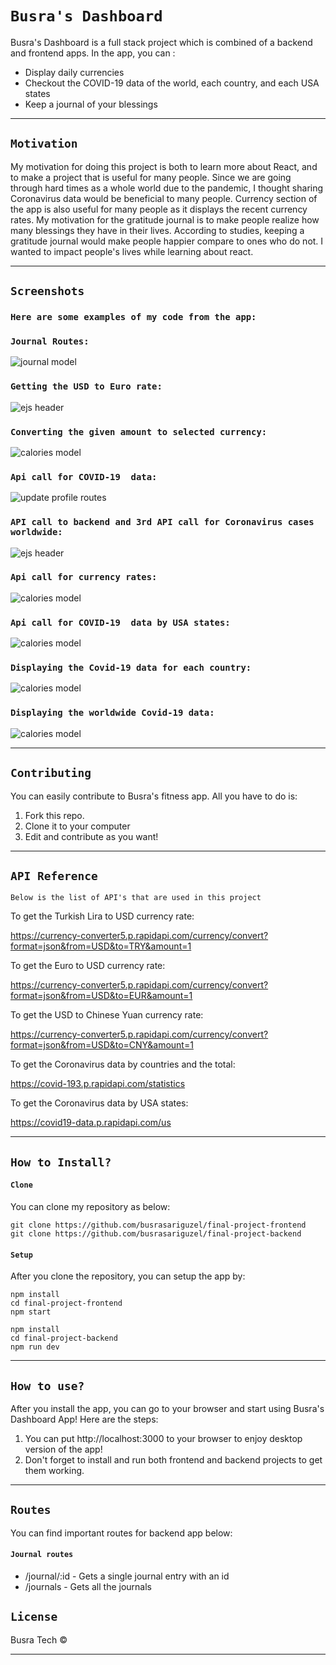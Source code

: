 # `Busra's Dashboard`

Busra's Dashboard is a full stack project which is combined of a backend and frontend apps. In the app, you can : 

- Display daily currencies
- Checkout the COVID-19 data of the world, each country, and each USA states
- Keep a journal of your blessings

----
## `Motivation`

My motivation for doing this project is both to learn more about React, and to make a project that is useful for many people. Since we are going through hard times as a whole world due to the pandemic, I thought sharing Coronavirus data would be beneficial to many people. 
Currency section of the app is also useful for many people as it displays the recent currency rates. 
My motivation for the gratitude journal is to make people realize how many blessings they have in their lives. According to studies, keeping a gratitude journal would make people happier compare to ones who do not. I wanted to impact people's lives while learning about react.


---

## `Screenshots`
 ###  `Here are some examples of my code from the app:`

### `Journal Routes:`

![journal model](/public/images/Screen%20Shot%202020-04-27%20at%2010.31.36%20AM.png)


### `Getting the USD to Euro rate:`

![ejs header](/public/images/Screen%20Shot%202020-04-27%20at%2010.34.38%20AM.png)

### `Converting the given amount to selected currency:`

![calories model](/public/images/Screen%20Shot%202020-04-27%20at%2010.35.38%20AM.png)

### `Api call for COVID-19  data:`

![update profile routes](/public/images/Screen%20Shot%202020-04-27%20at%2010.36.25%20AM.png)

### `API call to backend and 3rd API call for Coronavirus cases worldwide:`

![ejs header](/public/images/Screen%20Shot%202020-04-27%20at%2010.36.38%20AM.png)

### `Api call for currency rates:`

![calories model](/public/images/Screen%20Shot%202020-04-27%20at%2010.37.53%20AM.png)

### `Api call for COVID-19  data by USA states:`

![calories model](/public/images/Screen%20Shot%202020-04-27%20at%2010.38.26%20AM.png)
### `Displaying the Covid-19 data for each country:`

![calories model](/public/images/Screen%20Shot%202020-04-27%20at%2010.38.55%20AM.png)

### `Displaying the worldwide Covid-19 data:`

![calories model](/public/images/Screen%20Shot%202020-04-27%20at%2010.39.36%20AM.png)



---
## `Contributing`

You can easily contribute to Busra's fitness app.
All you have to do is:
1. Fork this repo.
2. Clone it to your computer
3. Edit and contribute as you want!
---

## `API Reference`

`Below is the list of API's that are used in this project`

To get the Turkish Lira to USD currency rate:

https://currency-converter5.p.rapidapi.com/currency/convert?format=json&from=USD&to=TRY&amount=1

To get the Euro to USD currency rate:

https://currency-converter5.p.rapidapi.com/currency/convert?format=json&from=USD&to=EUR&amount=1

To get the USD to Chinese Yuan currency rate:

https://currency-converter5.p.rapidapi.com/currency/convert?format=json&from=USD&to=CNY&amount=1

To get the Coronavirus data by countries and the total:

https://covid-193.p.rapidapi.com/statistics

To get the Coronavirus data by USA states:

https://covid19-data.p.rapidapi.com/us

---
## `How to Install?` 

#### `Clone`
You can clone my repository as below:

```
git clone https://github.com/busrasariguzel/final-project-frontend
git clone https://github.com/busrasariguzel/final-project-backend
```



#### `Setup`

After you clone the repository, you can setup  the app by:

```
npm install 
cd final-project-frontend
npm start
```

```
npm install 
cd final-project-backend
npm run dev
```
---

## `How to use?`
After you install the app, you can go to your browser and start using Busra's Dashboard App!
Here are the steps:
1. You can put http://localhost:3000 to your browser to enjoy desktop version of the app!
2. Don't forget to install and run both frontend and backend projects to get them working.


---
## `Routes`
You can find important routes for backend app below:

#### `Journal routes`

- /journal/:id - Gets a single journal entry with an id
- /journals - Gets all the journals



## `License`

Busra Tech ©

---